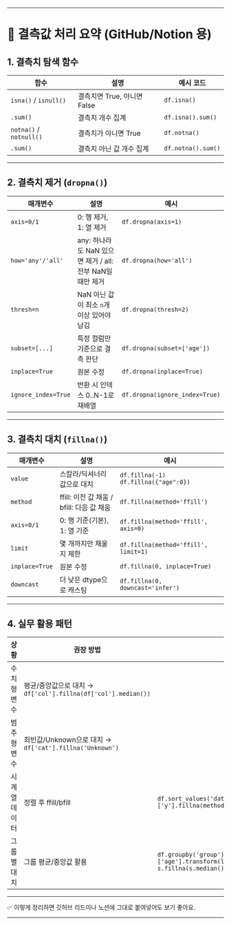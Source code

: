 
---

# 📌 결측값 처리 요약 (GitHub/Notion 용)

## 1. 결측치 탐색 함수

| 함수                      | 설명                   | 예시 코드              |
| ----------------------- | -------------------- | ------------------ |
| `isna()` / `isnull()`   | 결측치면 True, 아니면 False | `df.isna()`        |
| `.sum()`                | 결측치 개수 집계            | `df.isna().sum()`  |
| `notna()` / `notnull()` | 결측치가 아니면 True        | `df.notna()`       |
| `.sum()`                | 결측치 아닌 값 개수 집계       | `df.notna().sum()` |

---

## 2. 결측치 제거 (`dropna()`)

| 매개변수                | 설명                                        | 예시                             |
| ------------------- | ----------------------------------------- | ------------------------------ |
| `axis=0/1`          | 0: 행 제거, 1: 열 제거                          | `df.dropna(axis=1)`            |
| `how='any'/'all'`   | any: 하나라도 NaN 있으면 제거 / all: 전부 NaN일 때만 제거 | `df.dropna(how='all')`         |
| `thresh=n`          | NaN 아닌 값이 최소 `n`개 이상 있어야 남김               | `df.dropna(thresh=2)`          |
| `subset=[...]`      | 특정 컬럼만 기준으로 결측 판단                         | `df.dropna(subset=['age'])`    |
| `inplace=True`      | 원본 수정                                     | `df.dropna(inplace=True)`      |
| `ignore_index=True` | 반환 시 인덱스 0..N-1로 재배열                      | `df.dropna(ignore_index=True)` |

---

## 3. 결측치 대치 (`fillna()`)

| 매개변수           | 설명                              | 예시                                        |
| -------------- | ------------------------------- | ----------------------------------------- |
| `value`        | 스칼라/딕셔너리 값으로 대치                 | `df.fillna(-1)`<br>`df.fillna({"age":0})` |
| `method`       | ffill: 이전 값 채움 / bfill: 다음 값 채움 | `df.fillna(method='ffill')`               |
| `axis=0/1`     | 0: 행 기준(기본), 1: 열 기준            | `df.fillna(method='ffill', axis=0)`       |
| `limit`        | 몇 개까지만 채울지 제한                   | `df.fillna(method='ffill', limit=1)`      |
| `inplace=True` | 원본 수정                           | `df.fillna(0, inplace=True)`              |
| `downcast`     | 더 낮은 dtype으로 캐스팅                | `df.fillna(0, downcast='infer')`          |

---

## 4. 실무 활용 패턴

| 상황      | 권장 방법                                                |                                                                        |
| ------- | ---------------------------------------------------- | ---------------------------------------------------------------------- |
| 수치형 변수  | 평균/중앙값으로 대치 → `df['col'].fillna(df['col'].median())` |                                                                        |
| 범주형 변수  | 최빈값/Unknown으로 대치 → `df['cat'].fillna('Unknown')`     |                                                                        |
| 시계열 데이터 | 정렬 후 ffill/bfill                                     | `df.sort_values('date')['y'].fillna(method='ffill')`                   |
| 그룹별 대치  | 그룹 평균/중앙값 활용                                         | `df.groupby('group')['age'].transform(lambda s: s.fillna(s.median()))` |

---

✅ 이렇게 정리하면 깃허브 리드미나 노션에 그대로 붙여넣어도 보기 좋아요.

---

